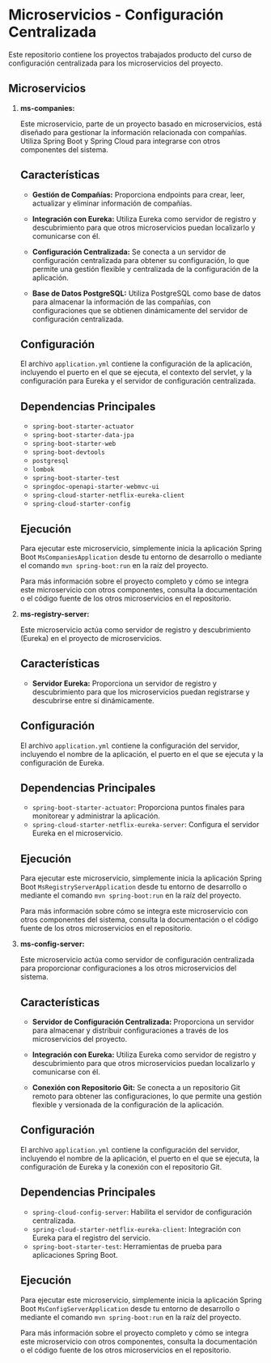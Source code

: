 # Microservicios - Configuración Centralizada

Este repositorio contiene los proyectos trabajados producto del curso de  configuración centralizada para los microservicios del proyecto.

## Microservicios

1. **ms-companies:**

   Este microservicio, parte de un proyecto basado en microservicios, está diseñado para gestionar la información relacionada con compañías. Utiliza Spring Boot y Spring Cloud para integrarse con otros componentes del sistema.
   
   ## Características
   
   - **Gestión de Compañías:** Proporciona endpoints para crear, leer, actualizar y eliminar información de compañías.
   
   - **Integración con Eureka:** Utiliza Eureka como servidor de registro y descubrimiento para que otros microservicios puedan localizarlo y comunicarse con él.
   
   - **Configuración Centralizada:** Se conecta a un servidor de configuración centralizada para obtener su configuración, lo que permite una gestión flexible y centralizada de la configuración de la aplicación.
   
   - **Base de Datos PostgreSQL:** Utiliza PostgreSQL como base de datos para almacenar la información de las compañías, con configuraciones que se obtienen dinámicamente del servidor de configuración centralizada.
   
   ## Configuración
   
   El archivo `application.yml` contiene la configuración de la aplicación, incluyendo el puerto en el que se ejecuta, el contexto del servlet, y la configuración para Eureka y el servidor de configuración centralizada.
   
   ## Dependencias Principales
   
   - `spring-boot-starter-actuator`
   - `spring-boot-starter-data-jpa`
   - `spring-boot-starter-web`
   - `spring-boot-devtools`
   - `postgresql`
   - `lombok`
   - `spring-boot-starter-test`
   - `springdoc-openapi-starter-webmvc-ui`
   - `spring-cloud-starter-netflix-eureka-client`
   - `spring-cloud-starter-config`
   
   ## Ejecución
   
   Para ejecutar este microservicio, simplemente inicia la aplicación Spring Boot `MsCompaniesApplication` desde tu entorno de desarrollo o mediante el comando `mvn spring-boot:run` en la raíz del proyecto.
   
   Para más información sobre el proyecto completo y cómo se integra este microservicio con otros componentes, consulta la documentación o el código fuente de los otros microservicios en el repositorio.

2. **ms-registry-server:**
   
   Este microservicio actúa como servidor de registro y descubrimiento (Eureka) en el proyecto de microservicios.
   
    ## Características

   - **Servidor Eureka:** Proporciona un servidor de registro y descubrimiento para que los microservicios puedan registrarse y descubrirse entre sí dinámicamente.
  
   ## Configuración

   El archivo `application.yml` contiene la configuración del servidor, incluyendo el nombre de la aplicación, el puerto en el que se ejecuta y la configuración de Eureka.

   ## Dependencias Principales
   
   - `spring-boot-starter-actuator`: Proporciona puntos finales para monitorear y administrar la aplicación.
   - `spring-cloud-starter-netflix-eureka-server`: Configura el servidor Eureka en el microservicio.
   
   ## Ejecución
   
   Para ejecutar este microservicio, simplemente inicia la aplicación Spring Boot `MsRegistryServerApplication` desde tu entorno de desarrollo o mediante el comando `mvn spring-boot:run` en la raíz del proyecto.
   
   Para más información sobre cómo se integra este microservicio con otros componentes del sistema, consulta la documentación o el código fuente de los otros microservicios en el repositorio.


3. **ms-config-server:**
   
   Este microservicio actúa como servidor de configuración centralizada para proporcionar configuraciones a los otros microservicios del sistema.
   
   ## Características

   - **Servidor de Configuración Centralizada:** Proporciona un servidor para almacenar y distribuir configuraciones a través de los microservicios del proyecto.
   
   - **Integración con Eureka:** Utiliza Eureka como servidor de registro y descubrimiento para que otros microservicios puedan localizarlo y comunicarse con él.
   
   - **Conexión con Repositorio Git:** Se conecta a un repositorio Git remoto para obtener las configuraciones, lo que permite una gestión flexible y versionada de la configuración de la aplicación.
   
   ## Configuración

   El archivo `application.yml` contiene la configuración del servidor, incluyendo el nombre de la aplicación, el puerto en el que se ejecuta, la configuración de Eureka y la conexión con el repositorio Git.
   
   ## Dependencias Principales
   
   - `spring-cloud-config-server`: Habilita el servidor de configuración centralizada.
   - `spring-cloud-starter-netflix-eureka-client`: Integración con Eureka para el registro del servicio.
   - `spring-boot-starter-test`: Herramientas de prueba para aplicaciones Spring Boot.
   
   ## Ejecución

   Para ejecutar este microservicio, simplemente inicia la aplicación Spring Boot `MsConfigServerApplication` desde tu entorno de desarrollo o mediante el comando `mvn spring-boot:run` en la raíz del proyecto.
   
   Para más información sobre el proyecto completo y cómo se integra este microservicio con otros componentes, consulta la documentación o el código fuente de los otros microservicios en el repositorio.


